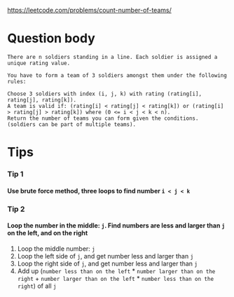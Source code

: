 https://leetcode.com/problems/count-number-of-teams/

# Question body
```
There are n soldiers standing in a line. Each soldier is assigned a unique rating value.

You have to form a team of 3 soldiers amongst them under the following rules:

Choose 3 soldiers with index (i, j, k) with rating (rating[i], rating[j], rating[k]).
A team is valid if: (rating[i] < rating[j] < rating[k]) or (rating[i] > rating[j] > rating[k]) where (0 <= i < j < k < n).
Return the number of teams you can form given the conditions. (soldiers can be part of multiple teams).
```

# Tips
### Tip 1
#### Use brute force method, three loops to find number `i < j < k`

### Tip 2
#### Loop the number in the middle: `j`. Find numbers are less and larger than `j` on the left, and on the right

1. Loop the middle number: `j`
2. Loop the left side of `j`, and get number less and larger than `j`
3. Loop the right side of `j`, and get number less and larger than `j`
4. Add up (`number less than on the left` * `number larger than on the right` + `number larger than on the left` * `number less than on the right`) of all `j`
